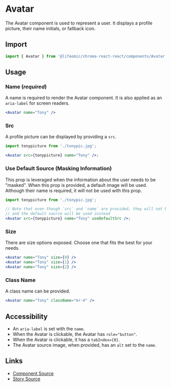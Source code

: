 # Avatar

The Avatar component is used to represent a user. It displays a profile picture,
their name initials, or fallback icon.

## Import

```js
import { Avatar } from '@lifeomic/chroma-react-react/components/Avatar';
```

<!-- STORY -->

## Usage

### Name (_required_)

A name is required to render the Avatar component. It is also applied as an
`aria-label` for screen readers.

```jsx
<Avatar name="Tony" />
```

### Src

A profile picture can be displayed by providing a `src`.

```jsx
import tonypicture from './tonypic.jpg';

<Avatar src={tonypicture} name="Tony" />;
```

### Use Default Source (Masking Information)

This prop is leveraged when the information about the user needs to be "masked".
When this prop is provided, a default image will be used. Although their name is
required, it will not be used with this prop.

```jsx
import tonypicture from './tonypic.jpg';

// Note that even though `src` and `name` are provided, they will not be used
// and the default source will be used instead
<Avatar src={tonypicture} name="Tony" useDefaultSrc />;
```

### Size

There are size options exposed. Choose one that fits the best for your needs.

```jsx
<Avatar name="Tony" size={0} />
<Avatar name="Tony" size={1} />
<Avatar name="Tony" size={2} />
```

### Class Name

A class name can be provided.

```jsx
<Avatar name="Tony" className="mr-4" />
```

## Accessibility

- An `aria-label` is set with the `name`.
- When the Avatar is clickable, the Avatar has `role="button"`.
- When the Avatar is clickable, it has a `tabIndex={0}`.
- The Avatar source image, when provided, has an `alt` set to the `name`.

## Links

- [Component Source](https://github.com/lifeomic/chroma-react/blob/master/src/components/Avatar/Avatar.tsx)
- [Story Source](https://github.com/lifeomic/chroma-react/blob/master/stories/components/Avatar/Avatar.stories.tsx)
